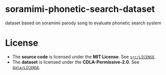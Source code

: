 # soramimi-phonetic-search-dataset
dataset based on soramimi parody song to evaluate phonetic search system
# License
- The **source code** is licensed under the **MIT License**. See [`src/LICENSE`](src/LICENSE).
- The **dataset** is licensed under the **CDLA-Permissive-2.0**. See [`data/LICENSE`](data/LICENSE).
